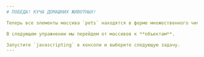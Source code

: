 ```yaml
---
# ПОБЕДА! КУЧА ДОМАШНИХ ЖИВОТНЫХ!

Теперь все элементы массива `pets` находятся в форме множественного числа.

В следующем упражнении мы перейдем от массивов к **объектам**.

Запустите `javascripting` в консоли и выберите следующую задачу.
---
```

